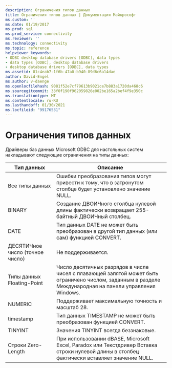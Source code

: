 ```yaml
---
description: Ограничения типов данных
title: Ограничения типов данных | Документация Майкрософт
ms.custom: ''
ms.date: 01/19/2017
ms.prod: sql
ms.prod_service: connectivity
ms.reviewer: ''
ms.technology: connectivity
ms.topic: reference
helpviewer_keywords:
- ODBC desktop database drivers [ODBC], data types
- data types [ODBC], desktop database drivers
- desktop database drivers [ODBC], data types
ms.assetid: 81c4eab7-1f6b-47a0-b940-89d6c6a14dae
author: David-Engel
ms.author: v-daenge
ms.openlocfilehash: 9081f52e7cf79613b9021ce7b883a1720da468c6
ms.sourcegitcommit: 33f0f190f962059826e002be165a2bef4f9e350c
ms.translationtype: MT
ms.contentlocale: ru-RU
ms.lasthandoff: 01/30/2021
ms.locfileid: "99176531"
---
```

# <a name="data-type-limitations"></a>Ограничения типов данных
Драйверы баз данных Microsoft ODBC для настольных систем накладывают следующие ограничения на типы данных:  
  
|Тип данных|Описание|  
|---------------|-----------------|  
|Все типы данных|Ошибки преобразования типов могут привести к тому, что в затронутом столбце будет установлено значение NULL.|  
|BINARY|Создание ДВОИЧного столбца нулевой длины фактически возвращает 255-байтный ДВОИЧный столбец.|  
|DATE|Тип данных DATE не может быть преобразован в другой тип данных (или сам) функцией CONVERT.|  
|ДЕСЯТИЧное число (точное число)|Не поддерживается.|  
|Типы данных Floating-Point|Число десятичных разрядов в числе чисел с плавающей запятой может быть ограничено числом, заданным в разделе Международная на панели управления Windows.|  
|NUMERIC|Поддерживает максимальную точность и масштаб 28.|  
|timestamp|Тип данных TIMESTAMP не может быть преобразован функцией CONVERT.|  
|TINYINT|Значения TINYINT всегда беззнаковые.|  
|Строки Zero-Length|При использовании dBASE, Microsoft Excel, Paradox или Текстдривер Вставка строки нулевой длины в столбец фактически вставляет значение NULL.|
